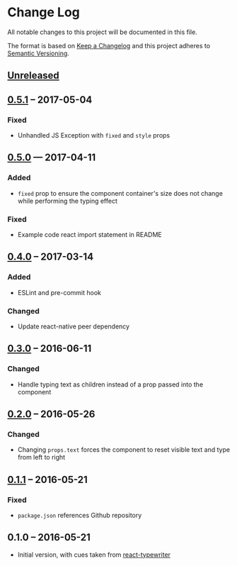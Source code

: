 # Change Log
All notable changes to this project will be documented in this file.

The format is based on [Keep a Changelog](http://keepachangelog.com/)
and this project adheres to [Semantic Versioning](http://semver.org/).

## [Unreleased]

## [0.5.1] – 2017-05-04
### Fixed
- Unhandled JS Exception with `fixed` and `style` props

## [0.5.0] — 2017-04-11
### Added
- `fixed` prop to ensure the component container's size does not change while
performing the typing effect

### Fixed
- Example code react import statement in README

## [0.4.0] – 2017-03-14
### Added
- ESLint and pre-commit hook

### Changed
- Update react-native peer dependency

## [0.3.0] – 2016-06-11
### Changed
- Handle typing text as children instead of a prop passed into the component

## [0.2.0] – 2016-05-26
### Changed
- Changing `props.text` forces the component to reset visible text and type from left to right

## [0.1.1] – 2016-05-21
### Fixed
- `package.json` references Github repository

## 0.1.0 – 2016-05-21
- Initial version, with cues taken from [react-typewriter]

[Unreleased]: https://github.com/TaylorBriggs/react-native-typewriter/compare/v0.5.1...HEAD
[0.5.1]: https://github.com/TaylorBriggs/react-native-typewriter/compare/v0.5.0...v0.5.1
[0.5.0]: https://github.com/TaylorBriggs/react-native-typewriter/compare/v0.4.0...v0.5.0
[0.4.0]: https://github.com/TaylorBriggs/react-native-typewriter/compare/v0.3.0...v0.4.0
[0.3.0]: https://github.com/TaylorBriggs/react-native-typewriter/compare/v0.2.0...v0.3.0
[0.2.0]: https://github.com/TaylorBriggs/react-native-typewriter/compare/v0.1.1...v0.2.0
[0.1.1]: https://github.com/TaylorBriggs/react-native-typewriter/compare/v0.1.0...v0.1.1

[react-typewriter]: https://github.com/ianbjorndilling/react-typewriter

